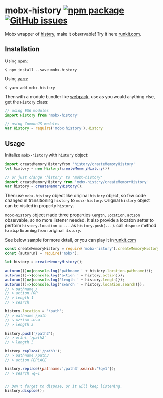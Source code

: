 # mobx-history [![npm package][npm-badge]][npm] [![GitHub issues](https://img.shields.io/github/issues/zjuasmn/mobx-history.svg)]()

[npm-badge]: https://img.shields.io/npm/v/mobx-history.svg?style=flat-square
[npm]: https://www.npmjs.org/package/mobx-history

Mobx wrapper of [history](https://github.com/ReactTraining/history), make it observable! Try it here [runkit.com](https://runkit.com/zjuasmn/mobx-history).

## Installation

Using [npm](https://www.npmjs.com/):

    $ npm install --save mobx-history

Using [yarn](https://yarnpkg.com/):

    $ yarn add mobx-history

Then with a module bundler like [webpack](https://webpack.github.io/), use as you would anything else, get the `History` class:

```js
// using ES6 modules
import History from 'mobx-history'

// using CommonJS modules
var History = require('mobx-history').History
```

## Usage

Initalize `mobx-history` with `history` object:

```js
import createMemoryHistoryfrom 'history/createMemoryHistory'
let history = new History(createMemoryHistory())

// or just change 'history' to 'mobx-history'
import createMemoryHistory from 'mobx-history/createMemoryHistory'
var history = createMemoryHistory();
```

Then use `mobx-history` object like original `history` object, so few code changed in transitioning `history` to `mobx-history`. Original `history` object can be visited in property `history`.

`mobx-history` object made three properties `length`, `location`, `action` observable, so no more listener needed. It also provide a location setter to perform `history.location = ...` as `history.push(...)`. call `dispose` method to stop listening from original `history`.

See below sample for more detail, or you can play it in [runkit.com](https://runkit.com/zjuasmn/mobx-history)

```js
const createMemoryHistory = require('mobx-history').createMemoryHistory;
const {autorun} = require('mobx');

let history = createMemoryHistory();

autorun(()=>{console.log('pathname ' + history.location.pathname)});
autorun(()=>{console.log('action ' + history.action)});
autorun(()=>{console.log('length ' + history.length)});
autorun(()=>{console.log('search ' + history.location.search)});
// > pathname /
// > action POP
// > length 1
// > search

history.location = '/path';
// > pathname /path
// > action PUSH
// > length 2

history.push('/path2');
// > print '/path2'
// > length 3

history.replace('/path3');
// > pathname /path3
// > action REPLACE

history.replace({pathname:'/path3',search:'?q=1'});
// > search ?q=1


// Don't forget to dispose, or it will keep listening.
history.dispose();
```
